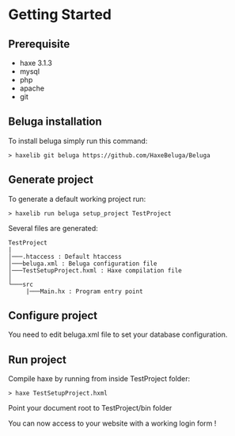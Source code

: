 # Getting Started

## Prerequisite

* haxe 3.1.3
* mysql
* php
* apache
* git

## Beluga installation

To install beluga simply run this command:
```Shell
> haxelib git beluga https://github.com/HaxeBeluga/Beluga
```

## Generate project
To generate a default working project run:
```Shell
> haxelib run beluga setup_project TestProject
```

Several files are generated:
```
TestProject
|
│───.htaccess : Default htaccess
│───beluga.xml : Beluga configuration file
│───TestSetupProject.hxml : Haxe compilation file
│
└───src
     |───Main.hx : Program entry point
```

## Configure project
You need to edit beluga.xml file to set your database configuration.

## Run project
Compile haxe by running from inside TestProject folder:
```Shell
> haxe TestSetupProject.hxml
```

Point your document root to TestProject/bin folder

You can now access to your website with a working login form !
